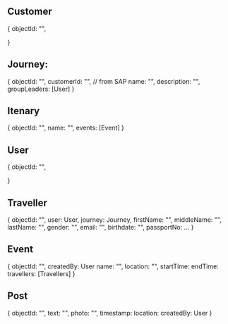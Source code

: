 
## Customer

{
    objectId: "",
    
}
## Journey:

{
    objectId: "",
    customerId: "", // from SAP
    name: "", 
    description: "",
    groupLeaders: [User]
}

## Itenary

{
    objectId: "",
    name: "",
    events: [Event]
}

## User

{
    objectId: "",
    
}

## Traveller

{
    objectId: "",
    user: User,
    journey: Journey,
    firstName: "",
    middleName: "",
    lastName: "",
    gender: "",
    email: "",
    birthdate: "",
    passportNo:
    ...
}

## Event

{
  objectId: "",
  createdBy: User
  name: "",
  location: "", 
  startTime: 
  endTime:
  travellers: [Travellers]
}

## Post

{
  objectId: "",
  text: "",
  photo: "",
  timestamp:
  location:
  createdBy: User 
}